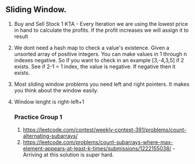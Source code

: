 ## Sliding Window. 
1. Buy and Sell Stock 1
   KTA - Every Iteration we are using the lowest price in hand to calculate the profits.
         If the profit increases we will assign it to result
2. We dont need a hash map to check a value's existence. Given a unsorted array of positive integers. You can make values in 1 through n indexes negative. So if you want
   to check in an example [3,-4,3,5] if 2 exists. See if 2-1 = 1 index, the value is negative. If negative then it exists.
3. Most sliding window problems you need left and right pointers. It makes you think about the window easily.
4. Window lenght is right-left+1

   ### Practice Group 1
      1. https://leetcode.com/contest/weekly-contest-391/problems/count-alternating-subarrays/
      2. https://leetcode.com/problems/count-subarrays-where-max-element-appears-at-least-k-times/submissions/1222155038/ - Arriving at this solution is super hard. 

   
